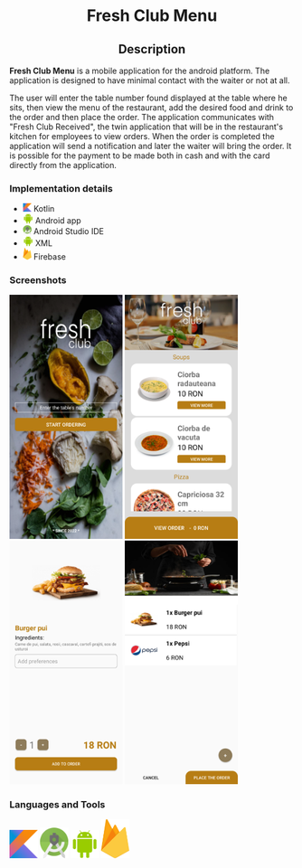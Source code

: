 # <h1 align = center>Fresh Club Menu
<h2 align = center> Description</h2>

<b>Fresh Club Menu</b> is a mobile application for the android platform. The application is designed to have minimal contact with the waiter or not at all.

The user will enter the table number found displayed at the table where he sits, then view the menu of the restaurant, add the desired food and drink to the order and then place the order. The application communicates with "Fresh Club Received", the twin application that will be in the restaurant's kitchen for employees to view orders.
When the order is completed the application will send a notification and later the waiter will bring the order. It is possible for the payment to be made both in cash and with the card directly from the application.
<h3> Implementation details </h3>

<ul>
  <li><img src="images/kotlin.png" width="15"> Kotlin</li>
  <li><img src="images/android.png" width="18"> Android app</li>
  <li><img src="images/studio.png" width="15"> Android Studio IDE</li>
  <li><img src="images/android.png" width="18"> XML</li>
  <li><img src="images/firebase.png" width="15"> Firebase</li>
</ul> 

<h3>Screenshots</h3>

<img src="images/Screenshot_20220317-210311_Fresh Club Menu.png" width="200">      <img src="images/Screenshot_20220317-210322_Fresh Club Menu.png" width="200">     <img src="images/Screenshot_20220317-210330_Fresh Club Menu.png" width="200">
<img src="images/Screenshot_20220317-210353_Fresh Club Menu.png" width="200">

<h3> Languages and Tools </h3>

<img src="images/kotlin.png" width="50"> <img src="images/studio.png" width="50">     <img src="images/android.png" width="50">     <img src="images/firebase.png" width="50">
